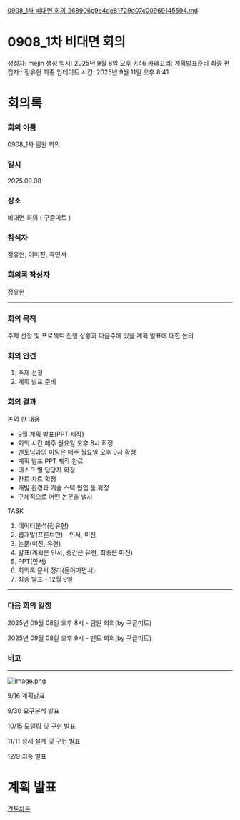 [0908_1차 비대면 회의 268906c9e4de81729d07c00969145594.md](https://github.com/user-attachments/files/22274492/0908_1.268906c9e4de81729d07c00969145594.md)
# 0908_1차 비대면 회의

생성자: mejin
생성 일시: 2025년 9월 8일 오후 7:46
카테고리: 계획발표준비
최종 편집자:: 정유현
최종 업데이트 시간: 2025년 9월 11일 오후 8:41

# 회의록

### 회의 이름

0908_1차 팀원 회의

### 일시

2025.09.08

### 장소

비대면 회의 ( 구글미트 )

### 참석자

정유현, 이미진, 곽민서

### 회의록 작성자

정유현

---

### **회의 목적**

주제 선정 및 프로젝트 진행 상황과 다음주에 있을 계획 발표에 대한 논의

### **회의 안건**

1. 주제 선정
2. 계획 발표 준비

### 회의 결과

논의 한 내용

- 9월 계획 발표(PPT 제작)
- 회의 시간 매주 월요일 오후 8시 확정
- 멘토님과의 미팅은 매주 월요일 오후 9시 확정
- 계획 발표 PPT 제작 완료
- 테스크 별 담당자 확정
- 칸트 차트 확정
- 개발 환경과 기술 스택 협업 툴 확정
- 구체적으로 어떤 논문을 낼지

TASK

1. 데이터분석(정유현)
2. 웹개발(프론트만) - 민서, 미진
3. 논문(미진, 유현)
4. 발표(계획은 민서, 중간은 유현, 최종은 미진)
5. PPT(민서)
6. 회의록 문서 정리(돌아가면서)
7. 최종 발표 - 12월 9일

---

### 다음 회의 일정

2025년 09월 08일 오후 8시 - 팀원 회의(by 구글미트)

2025년 09월 08일 오후 9시 - 멘토 회의(by 구글미트)

### 비고

---

![image.png](image.png)

9/16 계획발표

9/30 요구분석 발표

10/15 모델링 및 구현 발표

11/11 성세 설계 및 구현 발표

12/9 최종 발표

# 계획 발표

[간트차트](%EA%B0%84%ED%8A%B8%EC%B0%A8%ED%8A%B8%20268906c9e4de801d80c8fffe2cfc17cd.csv)
